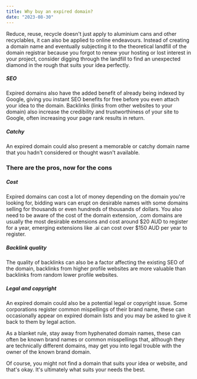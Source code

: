 ```yaml
---
title: Why buy an expired domain?
date: "2023-08-30"
---
```


Reduce, reuse, recycle doesn't just apply to aluminium cans and other recyclables, it can also be applied to online endeavours. Instead of creating a domain name and eventually subjecting it to the theoretical landfill of the domain registrar because you forgot to renew your hosting or lost interest in your project, consider digging through the landfill to find an unexpected diamond in the rough that suits your idea perfectly.

##### SEO

Expired domains also have the added benefit of already being indexed by Google, giving you instant SEO benefits for free before you even attach your idea to the domain. Backlinks (links from other websites to your domain) also increase the credibility and trustworthiness of your site to Google, often increasing your page rank results in return.

##### Catchy

An expired domain could also present a memorable or catchy domain name that you hadn't considered or thought wasn't available.

### There are the pros, now for the cons

##### Cost

Expired domains can cost a lot of money depending on the domain you're looking for, bidding wars can erupt on desirable names with some domains selling for thousands or even hundreds of thousands of dollars. You also need to be aware of the cost of the domain extension, .com domains are usually the most desirable extensions and cost around $20 AUD to register for a year, emerging extensions like .ai can cost over $150 AUD per year to register.

##### Backlink quality

The quality of backlinks can also be a factor affecting the existing SEO of the domain, backlinks from higher profile websites are more valuable than backlinks from random lower profile websites.

##### Legal and copyright

An expired domain could also be a potential legal or copyright issue. Some corporations register common mispellings of their brand name, these can occasionally appear on expired domain lists and you may be asked to give it back to them by legal action.

As a blanket rule, stay away from hyphenated domain names, these can often be known brand names or common misspellings that, although they are technically different domains, may get you into legal trouble with the owner of the known brand domain.

Of course, you might not find a domain that suits your idea or website, and that's okay. It's ultimately what suits your needs the best.
